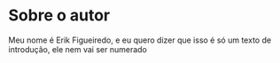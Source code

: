 # Sobre o autor

Meu nome é Erik Figueiredo, e eu quero dizer que isso é só um texto de introdução, ele nem vai ser numerado